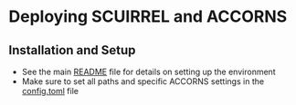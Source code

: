 # Deploying SCUIRREL and ACCORNS

## Installation and Setup

* See the main [README](../README.md) file for details on setting up the environment
* Make sure to set all paths and specific ACCORNS settings in the [config.toml](config.toml) file


